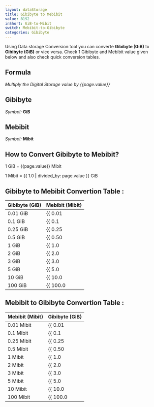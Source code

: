 ```yaml
---
layout: dataStorage
title: Gibibyte to Mebibit
value: 8192
inShort: GiB-to-Mibit
switch: Mebibit-to-Gibibyte
categories: Gibibyte
---
```


Using Data storage Conversion tool you can converte **Gibibyte (GiB)** to **Gibibyte (GiB)** or vice versa. Check 1 Gibibyte and Mebibit value given below and also check quick conversion tables.

## Formula
*Multiply the Digital Storage value by {{page.value}}*

## Gibibyte
*Symbol:* **GiB**

## Mebibit
*Symbol:* **Mibit**

## How to Convert Gibibyte to Mebibit?

1 GiB = {{page.value}} Mibit

1 Mibit = {{ 1.0 | divided_by: page.value }} GiB


## Gibibyte to Mebibit Convertion Table :

| Gibibyte (GiB) | Mebibit (Mibit) |
| ---- | ---- |
| 0.01 GiB | {{ 0.01 | times: page.value | round: 12 }} Mibit |
| 0.1 GiB | {{ 0.1 | times: page.value | round: 12 }} Mibit |
| 0.25 GiB | {{ 0.25 | times: page.value | round: 12 }} Mibit |
| 0.5 GiB | {{ 0.50 | times: page.value | round: 12 }} Mibit |
| 1 GiB | {{ 1.0 | times: page.value | round: 12 }} Mibit |
| 2 GiB | {{ 2.0 | times: page.value | round: 12 }} Mibit |
| 3 GiB | {{ 3.0 | times: page.value | round: 12 }} Mibit |
| 5 GiB | {{ 5.0 | times: page.value | round: 12 }} Mibit |
| 10 GiB | {{ 10.0 | times: page.value | round: 12 }} Mibit |
| 100 GiB | {{ 100.0 | times: page.value | round: 12 }} Mibit |

## Mebibit to Gibibyte Convertion Table :

| Mebibit (Mibit) | Gibibyte (GiB) |
| ---- | ---- |
| 0.01 Mibit | {{ 0.01 | divided_by: page.value | round: 12 }} GiB |
| 0.1 Mibit | {{ 0.1 | divided_by: page.value | round: 12 }} GiB |
| 0.25 Mibit | {{ 0.25 | divided_by: page.value | round: 12 }} GiB |
| 0.5 Mibit | {{ 0.50 | divided_by: page.value | round: 12 }} GiB |
| 1 Mibit | {{ 1.0 | divided_by: page.value | round: 12 }} GiB |
| 2 Mibit | {{ 2.0 | divided_by: page.value | round: 12 }} GiB |
| 3 Mibit | {{ 3.0 | divided_by: page.value | round: 12 }} GiB |
| 5 Mibit | {{ 5.0 | divided_by: page.value | round: 12 }} GiB |
| 10 Mibit | {{ 10.0 | divided_by: page.value | round: 12 }} GiB |
| 100 Mibit | {{ 100.0 | divided_by: page.value | round: 12 }} GiB |


<script>
document.getElementById('selectInput')[13].selected = true
document.getElementById('selectOutput')[7].selected = true
</script>
